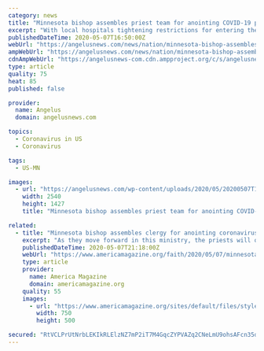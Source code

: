 ```yaml
---
category: news
title: "Minnesota bishop assembles priest team for anointing COVID-19 patients"
excerpt: "With local hospitals tightening restrictions for entering the rooms of patients with COVID-19, Auxiliary Bishop Andrew H. Cozzens of St. Paul and Minneapolis is addressing an important pastoral need -- administering the sacrament of the anointing of the sick to those suffering from the illness who are in danger of dying."
publishedDateTime: 2020-05-07T16:50:00Z
webUrl: "https://angelusnews.com/news/nation/minnesota-bishop-assembles-priest-team-for-anointing-covid-19-patients/"
ampWebUrl: "https://angelusnews.com/news/nation/minnesota-bishop-assembles-priest-team-for-anointing-covid-19-patients/amp/"
cdnAmpWebUrl: "https://angelusnews-com.cdn.ampproject.org/c/s/angelusnews.com/news/nation/minnesota-bishop-assembles-priest-team-for-anointing-covid-19-patients/amp/"
type: article
quality: 75
heat: 85
published: false

provider:
  name: Angelus
  domain: angelusnews.com

topics:
  - Coronavirus in US
  - Coronavirus

tags:
  - US-MN

images:
  - url: "https://angelusnews.com/wp-content/uploads/2020/05/20200507T1027-659-CNS-COVID-MINISTRIES-PRIESTS-scaled-e1588869322619.jpg"
    width: 2540
    height: 1427
    title: "Minnesota bishop assembles priest team for anointing COVID-19 patients"

related:
  - title: "Minnesota bishop assembles clergy for anointing coronavirus patients"
    excerpt: "As they move forward in this ministry, the priests will quarantine themselves, either alone or with other priests on the team, and will pull back from parish ministry. In some cases, they will temporarily change residences."
    publishedDateTime: 2020-05-07T21:18:00Z
    webUrl: "https://www.americamagazine.org/faith/2020/05/07/minnesota-bishop-assembles-clergy-anointing-coronavirus-patients"
    type: article
    provider:
      name: America Magazine
      domain: americamagazine.org
    quality: 55
    images:
      - url: "https://www.americamagazine.org/sites/default/files/styles/article_image_750_x_503_/public/main_image/20200507T1027-659-CNS-COVID-MINISTRIES-PRIESTS_800.jpg.png?itok=tCGFd_ii"
        width: 750
        height: 500

secured: "RtVCLPrUtNrbLEKIkRLElzNZ7mP2iT7M4GqcZYPVAZq2CNeLmU9ohsAFcn35dniK3YenTAoP5Pzj1q/y55pT2k7Pa+S9kHDXXGIGIZsHUXRkcDp/+Oaq1umuJBSpYbstnMWnWBEN1Mc5tST/Da2H4KV50mwcjHNOmwtiydUa8Y7OzWhF9MimUSyKYEwWiDFfI+aK41t+yudtDXY3P3FTJr8bk3fCNvv0rZ+btPJ7kJhCYU7Jsskhxk0I5eaYfeTNzf8OC2iigGEsLra4Zrj8nIIcqbQ/jKEQ/1P6dq5ugvPpZLUNjsKmVLlrHKXFnqSDq2SdEtDDoPc/lpp8Ed1XZp3N8xl96clyYAasPoh1bX/2Xz2y++Mfj1485fKgLGJ3B90gyKH8NT+FwjhDjceq0T9JdY04KdtSze+mrakofFTpugOfwkd4ZKp9ZaV8oRhYZDYbiUns2qxtgOTQE57FR3piiaoSkyq2f3H5Q6N6eCI=;fSQYrlRsP6bgE2x3aHdLng=="
---
```


